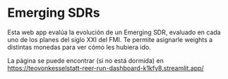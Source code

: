 # Emerging SDRs

Esta web app evalúa la evolución de un Emerging SDR, evaluado en cada uno de los planes del siglo XXI del FMI. Te permite asignarle weights a distintas monedas para ver cómo les hubiera ido.

La página se puede encontrar (si no está dormida) en https://teovonkesselstatt-reer-run-dashboard-k1kfy8.streamlit.app/
